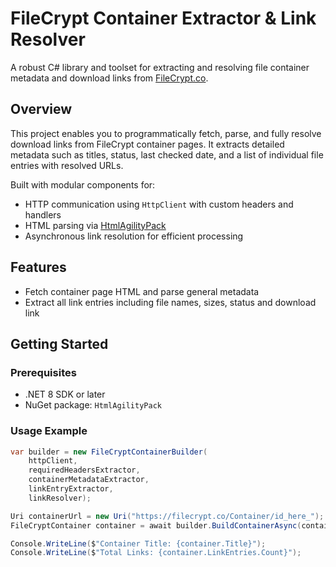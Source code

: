 # FileCrypt Container Extractor & Link Resolver

A robust C# library and toolset for extracting and resolving file container metadata and download links from [FileCrypt.co](https://filecrypt.co).

## Overview

This project enables you to programmatically fetch, parse, and fully resolve download links from FileCrypt container pages. It extracts detailed metadata such as titles, status, last checked date, and a list of individual file entries with resolved URLs.

Built with modular components for:
- HTTP communication using `HttpClient` with custom headers and handlers
- HTML parsing via [HtmlAgilityPack](https://html-agility-pack.net/)
- Asynchronous link resolution for efficient processing

## Features

- Fetch container page HTML and parse general metadata  
- Extract all link entries including file names, sizes, status and download link

## Getting Started

### Prerequisites

- .NET 8 SDK or later  
- NuGet package: `HtmlAgilityPack`  

### Usage Example

```csharp
var builder = new FileCryptContainerBuilder(
    httpClient, 
    requiredHeadersExtractor, 
    containerMetadataExtractor, 
    linkEntryExtractor, 
    linkResolver);

Uri containerUrl = new Uri("https://filecrypt.co/Container/id_here_");
FileCryptContainer container = await builder.BuildContainerAsync(containerUrl);

Console.WriteLine($"Container Title: {container.Title}");
Console.WriteLine($"Total Links: {container.LinkEntries.Count}");
